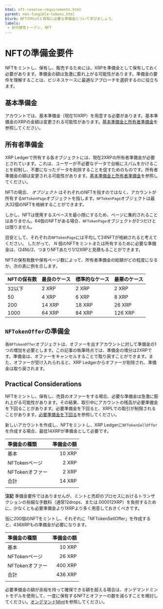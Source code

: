 ```yaml
---
html: nft-reserve-requirements.html
parent: non-fungible-tokens.html
blurb: NFTのMintと保有に必要な準備金について学びましょう。
labels:
 - 非代替性トークン, NFT
---
```

# NFTの準備金要件

NFTをミントし、保有し、販売するためには、XRPを準備金として保有しておく必要があります。準備金の額は急激に膨れ上がる可能性があります。準備金の要件を理解することは、ビジネスケースに最適なアプローチを選択するのに役立ちます。

## 基本準備金

アカウントでは、基本準備金（現在10XRP）を用意する必要があります。基本準備金のXRPの金額は変更される可能性があります。[基本準備金と所有者準備金](reserves.html#基本準備金と所有者準備金)を参照してください。

## 所有者準備金

XRP Ledgerで所有する各オブジェクトには、現在2XRPの所有者準備金が必要とされています。これは、ユーザーが不必要なデータで台帳にスパムをかけることを抑制し、不要になったデータを削除することを促すためのものです。所有者準備金の額は変更される可能性があります。[基本準備金と所有者準備金](reserves.html#基本準備金と所有者準備金)を参照してください。

NFTの場合、 _オブジェクト_ はそれぞれのNFTを指すのではなく、アカウントが所有する`NFTokenPage`オブジェクトを指します。`NFTokenPage`オブジェクトは最大32個のNFTを格納することができます。

しかし、NFTは使用するスペースを最小限にするため、ページに集約されることはありません。64個のNFTがある場合、`NFTokenPage`オブジェクトが2つだけとは限りません。

目安として、それぞれの`NFTokenPage`には平均して24NFTが格納されると考えてください。
したがって、 _N_ 個のNFTをミントまたは所有するために必要な準備金は、(24N)/2、つまりNFTあたり1/12XRPと見積もることができます。

NFTの保有枚数や保有ページ数によって、所有者準備金の総額がどの程度になるか、次の表に例を示します。

| NFTの保有数  | 最良のケース	| 標準的なケース | 最悪のケース |
|:------------|:----------|:-------------|:-----------|
| 32以下	     | 2 XRP	   | 2 XRP	      | 2 XRP      |
| 50	        | 4 XRP	    | 6 XRP	       | 8 XRP      |
| 200	        | 14 XRP	  | 18 XRP	     | 26 XRP     |
| 1000	      | 64 XRP	  | 84 XRP	     | 126 XRP    |

## `NFTokenOffer`の準備金

各`NFTokenOffer`オブジェクトは、オファーを出すアカウントに対して準備金の1つの増加を必要とします。この記事の執筆時点では、準備金の増分は2XRPです。準備金は、オファーをキャンセルすることで取り戻すことができます。また、オファーが受け入れられると、XRP Ledgerからオファーが削除され、準備金は取り戻されます。

## Practical Considerations

NFTをミントし、保有し、売買のオファーをする場合、必要な準備金は急激に膨れ上がる可能性があります。その結果、取引中にアカウントの残高が必要準備金を下回ることがあります。必要準備金を下回ると、XRPLでの取引が制限されることがあります。[必要準備金を下回る](reserves.html#必要準備金を下回る)を参照してください。

新しいアカウントを作成し、NFTをミントし、XRP Ledgerに`NFTokenSellOffer`を作成する場合、最低14XRPが準備金として必要です。

| 準備金の種類          | 準備金の額 |
|:--------------------|--------:|
| 基本                 | 10 XRP  |
| NFTokenページ        | 2 XRP   |
| NFTokenオファー       | 2 XRP   |
| 合計                 | 14 XRP  |
|                     |         |

**注記** 準備金要件ではありませんが、ミントと売却のプロセスにおけるトランザクションの些細な手数料（通常12drops、または.000012XRP）を負担するために、少なくとも必要準備金より1XRPより多く用意しておきくべきです。

仮に200個のNFTをミントし、それぞれに「NFTokenSellOffer」を作成すると、436XRPもの準備金が必要になります。

| 準備金の種類          | 準備金の額 |
|:--------------------|--------:|
| 基本                 | 10 XRP  |
| NFTokenページ        | 26 XRP  |
| NFTokenオファー      | 400 XRP |
| 合計                 | 436 XRP |
|                     |         |

必要準備金の額が余裕を持って確保できる額を超える場合は、オンデマンドミントモデルを使用して、一度に保有するNFTとオファーの数を減らすことを検討してください。[オンデマンドMint](nftoken-batch-minting.html#オンデマンドmint-遅延minting)を参照してください。
